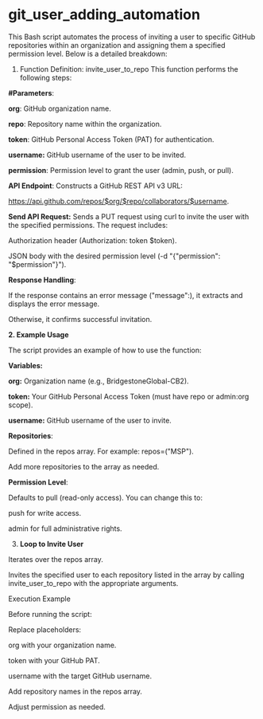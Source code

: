 # git_user_adding_automation

This Bash script automates the process of inviting a user to specific GitHub repositories within an organization and assigning them a specified permission level. Below is a detailed breakdown:

1. Function Definition: invite_user_to_repo
This function performs the following steps:

**#Parameters**:

**org**: GitHub organization name.

**repo**: Repository name within the organization.

**token**: GitHub Personal Access Token (PAT) for authentication.

**username:** GitHub username of the user to be invited.

**permission**: Permission level to grant the user (admin, push, or pull).

**API Endpoint**: Constructs a GitHub REST API v3 URL:

https://api.github.com/repos/$org/$repo/collaborators/$username.

**Send API Request:** Sends a PUT request using curl to invite the user with the specified permissions. The request includes:

Authorization header (Authorization: token $token).

JSON body with the desired permission level (-d "{\"permission\": \"$permission\"}").

**Response Handling**:

If the response contains an error message ("message":), it extracts and displays the error message.

Otherwise, it confirms successful invitation.

**2. Example Usage**
   
The script provides an example of how to use the function:

**Variables:**

**org:** Organization name (e.g., BridgestoneGlobal-CB2).

**token:** Your GitHub Personal Access Token (must have repo or admin:org scope).

**username:** GitHub username of the user to invite.

**Repositories**:

Defined in the repos array. For example: repos=("MSP").

Add more repositories to the array as needed.

**Permission Level**:

Defaults to pull (read-only access). You can change this to:

push for write access.

admin for full administrative rights.

3. **Loop to Invite User**
   
Iterates over the repos array.

Invites the specified user to each repository listed in the array by calling invite_user_to_repo with the appropriate arguments.

Execution Example

Before running the script:

Replace placeholders:

org with your organization name.

token with your GitHub PAT.

username with the target GitHub username.

Add repository names in the repos array.

Adjust permission as needed.

